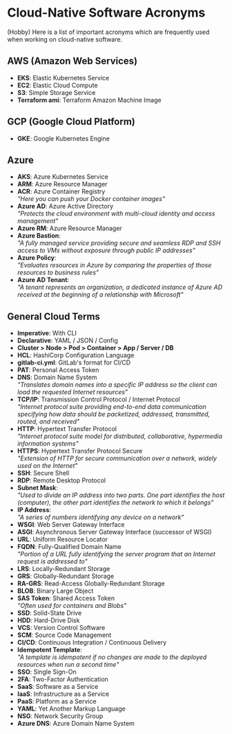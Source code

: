 # Cloud-Native Software Acronyms

(Hobby) Here is a list of important acronyms which are frequently used when working on cloud-native software.

## AWS (Amazon Web Services)
- **EKS**: Elastic Kubernetes Service
- **EC2**: Elastic Cloud Compute
- **S3**: Simple Storage Service
- **Terraform ami**: Terraform Amazon Machine Image

## GCP (Google Cloud Platform)
- **GKE**: Google Kubernetes Engine

## Azure
- **AKS**: Azure Kubernetes Service
- **ARM**: Azure Resource Manager
- **ACR**: Azure Container Registry  
  _"Here you can push your Docker container images"_
- **Azure AD**: Azure Active Directory  
  _"Protects the cloud environment with multi-cloud identity and access management"_
- **Azure RM**: Azure Resource Manager
- **Azure Bastion**:  
  _"A fully managed service providing secure and seamless RDP and SSH access to VMs without exposure through public IP addresses"_
- **Azure Policy**:  
  _"Evaluates resources in Azure by comparing the properties of those resources to business rules"_
- **Azure AD Tenant**:  
  _"A tenant represents an organization, a dedicated instance of Azure AD received at the beginning of a relationship with Microsoft"_

## General Cloud Terms
- **Imperative**: With CLI
- **Declarative**: YAML / JSON / Config
- **Cluster > Node > Pod > Container > App / Server / DB**
- **HCL**: HashiCorp Configuration Language
- **gitlab-ci.yml**: GitLab's format for CI/CD
- **PAT**: Personal Access Token
- **DNS**: Domain Name System  
  _"Translates domain names into a specific IP address so the client can load the requested Internet resources"_
- **TCP/IP**: Transmission Control Protocol / Internet Protocol  
  _"Internet protocol suite providing end-to-end data communication specifying how data should be packetized, addressed, transmitted, routed, and received"_
- **HTTP**: Hypertext Transfer Protocol  
  _"Internet protocol suite model for distributed, collaborative, hypermedia information systems"_
- **HTTPS**: Hypertext Transfer Protocol Secure  
  _"Extension of HTTP for secure communication over a network, widely used on the Internet"_
- **SSH**: Secure Shell
- **RDP**: Remote Desktop Protocol
- **Subnet Mask**:  
  _"Used to divide an IP address into two parts. One part identifies the host (computer), the other part identifies the network to which it belongs"_
- **IP Address**:  
  _"A series of numbers identifying any device on a network"_
- **WSGI**: Web Server Gateway Interface
- **ASGI**: Asynchronous Server Gateway Interface (successor of WSGI)
- **URL**: Uniform Resource Locator
- **FQDN**: Fully-Qualified Domain Name  
  _"Portion of a URL fully identifying the server program that an Internet request is addressed to"_
- **LRS**: Locally-Redundant Storage
- **GRS**: Globally-Redundant Storage
- **RA-GRS**: Read-Access Globally-Redundant Storage
- **BLOB**: Binary Large Object
- **SAS Token**: Shared Access Token  
  _"Often used for containers and Blobs"_
- **SSD**: Solid-State Drive
- **HDD**: Hard-Drive Disk
- **VCS**: Version Control Software
- **SCM**: Source Code Management
- **CI/CD**: Continuous Integration / Continuous Delivery
- **Idempotent Template**:  
  _"A template is idempotent if no changes are made to the deployed resources when run a second time"_
- **SSO**: Single Sign-On
- **2FA**: Two-Factor Authentication
- **SaaS**: Software as a Service
- **IaaS**: Infrastructure as a Service
- **PaaS**: Platform as a Service
- **YAML**: Yet Another Markup Language
- **NSG**: Network Security Group
- **Azure DNS**: Azure Domain Name System
